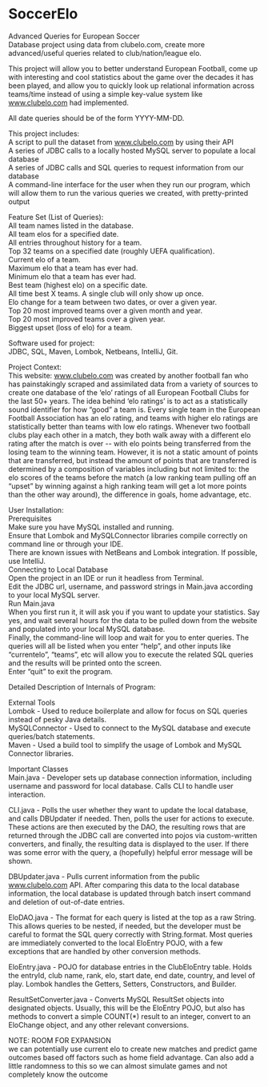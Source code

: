 # SoccerElo
Advanced Queries for European Soccer  
Database project using data from clubelo.com, create more advanced/useful queries related to club/nation/league elo.
  
This project will allow you to better understand European Football, come up with interesting and cool statistics about the game over the decades it has been played, and allow you to quickly look up relational information across teams/time instead of using a simple key-value system like www.clubelo.com had implemented. 

All date queries should be of the form YYYY-MM-DD.

This project includes:  
A script to pull the dataset from www.clubelo.com by using their API  
A series of JDBC calls to a locally hosted MySQL server to populate a local database  
A series of JDBC calls and SQL queries to request information from our database  
A command-line interface for the user when they run our program, which will allow them to run the various queries we created, with pretty-printed output  

Feature Set (List of Queries):  
  All team names listed in the database.  
  All team elos for a specified date.  
  All entries throughout history for a team.  
  Top 32 teams on a specified date (roughly UEFA qualification).  
  Current elo of a team.  
  Maximum elo that a team has ever had.  
  Minimum elo that a team has ever had.  
  Best team (highest elo) on a specific date.  
  All time best X teams. A single club will only show up once.  
  Elo change for a team between two dates, or over a given year.  
  Top 20 most improved teams over a given month and year.  
  Top 20 most improved teams over a given year.  
  Biggest upset (loss of elo) for a team.  

Software used for project:  
JDBC, SQL, Maven, Lombok, Netbeans, IntelliJ, Git.  

Project Context:  
This website: www.clubelo.com was created by another football fan who has painstakingly scraped and assimilated data from a variety of sources to create one database of the ‘elo’ ratings of all European Football Clubs for the last 50+ years.
The idea behind ‘elo ratings’ is to act as a statistically sound identifier for how “good” a team is. Every single team in the European Football Association has an elo rating, and teams with higher elo ratings are statistically better than teams with low elo ratings. Whenever two football clubs play each other in a match, they both walk away with a different elo rating after the match is over -- with elo points being transferred from the losing team to the winning team. However, it is not a static amount of points that are transferred, but instead the amount of points that are transferred is determined by a composition of variables including but not limited to: the elo scores of the teams before the match (a low ranking team pulling off an “upset” by winning against a high ranking team will get a lot more points than the other way around), the difference in goals, home advantage, etc. 

User Installation:  
Prerequisites  
Make sure you have MySQL installed and running.  
Ensure that Lombok and MySQLConnector libraries compile correctly on command line or through your IDE.  
There are known issues with NetBeans and Lombok integration. If possible, use IntelliJ.  
Connecting to Local Database  
Open the project in an IDE or run it headless from Terminal.  
Edit the JDBC url, username, and password strings in Main.java according to your local MySQL server.  
Run Main.java  
When you first run it, it will ask you if you want to update your statistics. Say yes, and wait several hours for the data to be pulled down from the website and populated into your local MySQL database.  
Finally, the command-line will loop and wait for you to enter queries. The queries will all be listed when you enter “help”, and other inputs like “currentelo”, “teams”, etc will allow you to execute the related SQL queries and the results will be printed onto the screen.  
Enter “quit” to exit the program.  

Detailed Description of Internals of Program:  

External Tools  
Lombok - Used to reduce boilerplate and allow for focus on SQL queries instead of pesky Java details.  
MySQLConnector - Used to connect to the MySQL database and execute queries/batch statements.  
Maven - Used a build tool to simplify the usage of Lombok and MySQL Connector libraries.  

Important Classes  
Main.java - Developer sets up database connection information, including username and password for local database. Calls CLI to handle user interaction.  

CLI.java - Polls the user whether they want to update the local database, and calls DBUpdater if needed. Then, polls the user for actions to execute. These actions are then executed by the DAO, the resulting rows that are returned through the JDBC call are converted into pojos via custom-written converters, and finally, the resulting data is displayed to the user. If there was some error with the query, a (hopefully) helpful error message will be shown.  

DBUpdater.java - Pulls current information from the public www.clubelo.com API. After comparing this data to the local database information, the local database is updated through batch insert command and deletion of out-of-date entries.  

EloDAO.java - The format for each query is listed at the top as a raw String. This allows queries to be nested, if needed, but the developer must be careful to format the SQL query correctly with String.format. Most queries are immediately converted to the local EloEntry POJO, with a few exceptions that are handled by other conversion methods.  

EloEntry.java - POJO for database entries in the ClubEloEntry table. Holds the entryId, club name, rank, elo, start date, end date, country, and level of play. Lombok handles the Getters, Setters, Constructors, and Builder.  

ResultSetConverter.java - Converts MySQL ResultSet objects into designated objects. Usually, this will be the EloEntry POJO, but also has methods to convert a simple COUNT(*) result to an integer, convert to an EloChange object, and any other relevant conversions.  

NOTE: ROOM FOR EXPANSION  
we can potentially use current elo to create new matches and predict game outcomes based off factors such as home field advantage. Can also add a little randomness to this so we can almost simulate games and not completely know the outcome
